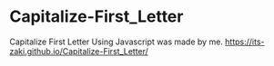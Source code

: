 # Capitalize-First_Letter
Capitalize First Letter Using Javascript was made by me.
https://its-zaki.github.io/Capitalize-First_Letter/
